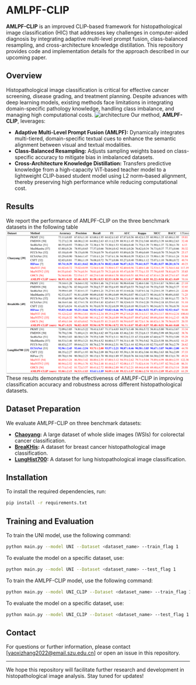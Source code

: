 # AMLPF-CLIP

**AMLPF-CLIP** is an improved CLIP-based framework for histopathological image classification (HIC) that addresses key challenges in computer-aided diagnosis by integrating adaptive multi-level prompt fusion, class-balanced resampling, and cross-architecture knowledge distillation. This repository provides code and implementation details for the approach described in our upcoming paper.

## Overview

Histopathological image classification is critical for effective cancer screening, disease grading, and treatment planning. Despite advances with deep learning models, existing methods face limitations in integrating domain-specific pathology knowledge, handling class imbalance, and managing high computational costs. ![architecture](./images/architecture.png)
Our method, **AMLPF-CLIP**, leverages:
- **Adaptive Multi-Level Prompt Fusion (AMLPF):** Dynamically integrates multi-tiered, domain-specific textual cues to enhance the semantic alignment between visual and textual modalities. 
- **Class-Balanced Resampling:** Adjusts sampling weights based on class-specific accuracy to mitigate bias in imbalanced datasets.
- **Cross-Architecture Knowledge Distillation:** Transfers predictive knowledge from a high-capacity ViT-based teacher model to a lightweight CLIP-based student model using L2 norm–based alignment, thereby preserving high performance while reducing computational cost.

## Results
We report the performance of AMLPF-CLIP on the three benchmark datasets in the following table
![results](./images/result.png)
These results demonstrate the effectiveness of AMLPF-CLIP in improving classification accuracy and robustness across different histopathological datasets.
<!--
## Repository Contents

- **/code:** Source code for implementing AMLPF-CLIP.
- **/configs:** Configuration files for training and evaluation.
- **/experiments:** Scripts and notebooks for reproducing our experimental results on benchmark datasets.
- **/docs:** Documentation and further details regarding architecture, training procedure, and hyper-parameter settings.
- **README.md:** This file.
-->

## Dataset Preparation
We evaluate AMLPF-CLIP on three benchmark datasets:
- **[Chaoyang](https://github.com/openmedlab/Awesome-Medical-Dataset/blob/main/resources/Chaoyang.md):** A large dataset of whole slide images (WSIs) for colorectal cancer classification. 
- **[BreaKHis](https://github.com/mrdvince/breast_cancer_detection):** A dataset for breast cancer histopathological image classification.
- **[LungHist700](https://github.com/openmedlab/Awesome-Medical-Dataset/blob/main/resources/LungHist700.md):** A dataset for lung histopathological image classification.

## Installation
To install the required dependencies, run:
```bash
pip install -r requirements.txt
```
## Training and Evaluation
To train the UNI model, use the following command:
```bash
python main.py --model UNI --Dataset <dataset_name> --train_flag 1
```
To evaluate the model on a specific dataset, use:
```bash
python main.py --model UNI --Dataset <dataset_name> --test_flag 1
```
To train the AMLPF-CLIP model, use the following command:
```bash
python main.py --model UNI_CLIP --Dataset <dataset_name> --train_flag 1 
```
To evaluate the model on a specific dataset, use:
```bash
python main.py --model UNI_CLIP --Dataset <dataset_name> --test_flag 1
```


<!--
## How to Cite

If you use our code or refer to our work in your research, please cite our upcoming paper:

```
@article{yourpaper202X,
  title={AMLPF-CLIP: Advancing Histopathological Image Classification via Adaptive Prompt Fusion, Class-Balanced Resampling, and Cross-Architecture Knowledge Distillation},
  author={Your Name and Coauthors},
  journal={Journal/Conference Name},
  year={202X},
  publisher={Publisher}
}
```
-->

## Contact

For questions or further information, please contact [yaoxizhang2022@email.szu.edu.cn] or open an issue in this repository.

---

We hope this repository will facilitate further research and development in histopathological image analysis. Stay tuned for updates!
